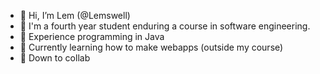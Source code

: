 - 👋 Hi, I’m Lem (@Lemswell)
- 🌱 I'm a fourth year student enduring a course in software engineering.
- 🏢 Experience programming in Java
- 📖 Currently learning how to make webapps (outside my course)
- 🙏 Down to collab

<!---
Lemswell/Lemswell is a ✨ special ✨ repository because its `README.md` (this file) appears on your GitHub profile.
You can click the Preview link to take a look at your changes.
--->
